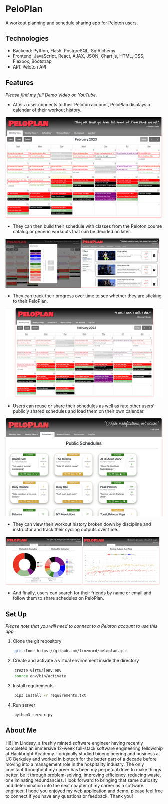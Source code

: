 # PeloPlan

A workout planning and schedule sharing app for Peloton users.

## Technologies
- Backend: Python, Flash, PostgreSQL, SqlAlchemy 
- Frontend: JavaScript, React, AJAX, JSON, Chart.js, HTML, CSS, Flexbox, Bootstrap
- API: Peloton API

## Features

*Please find my full <a href='https://www.youtube.com/watch?v=wR8js2b2S1I' target='_blank'>Demo Video</a> on YouTube.*

- After a user connects to their Peloton account, PeloPlan displays a calendar of their workout history.

<img src='static/img/readme/homepage.jpg' title='PeloPlan'>


- They can then build their schedule with classes from the Peloton course catalog or generic workouts that can be decided on later. 
<p><img src='static/img/readme/disciplines.png' title='Disciplines' width=48%><img src='static/img/readme/workouts.png' title='Workouts' width=50%></p>


- They can track their progress over time to see whether they are sticking to their PeloPlan.  

<img src='static/img/readme/sequenceHD.gif' title='Tracking'>
  

- Users can reuse or share their schedules as well as rate other users’ publicly shared schedules and load them on their own calendar.  

<img src='static/img/readme/schedules.png' title='Schedules'>


- They can view their workout history broken down by discipline and instructor and track their cycling outputs over time. 
<p><img src='static/img/readme/charts.png' title='Charts' width=49%><img src='static/img/readme/outputs.png' title='Outputs' width=49%></p>

- And finally, users can search for their friends by name or email and follow them to share schedules on PeloPlan.


## Set Up
*Please note that you will need to connect to a Peloton account to use this app*

1. Clone the git repository <br/>
```bash 
    git clone https://github.com/linzmacd/peloplan.git 
```

2. Create and activate a virtual environment inside the directory<br/>
```bash 
    create virtualenv env
    source env/bin/activate
```

3. Install requirements <br/>
```bash 
    pip3 install -r requirements.txt
```

4. Run server  <br/>
```bash
    python3 server.py
```

## About Me

Hi! I'm Lindsay, a freshly minted software engineer having recently completed an immersive 12-week full-stack software engineering fellowship at Hackbright Academy. I originally studied bioengineering and business at UC Berkeley and worked in biotech for the better part of a decade before moving into a management role in the hospitality industry. The only constant throughout my career has been my perpetual drive to make things better, be it through problem-solving, improving efficiency, reducing waste, or eliminating redundancies. I look forward to bringing that same curiosity and determination into the next chapter of my career as a software engineer. I hope you enjoyed my web application and demo, please feel free to connect if you have any questions or feedback. Thank you!